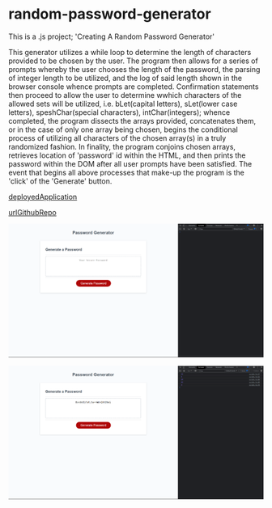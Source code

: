 # random-password-generator
This is a .js project; 'Creating A Random Password Generator'

This generator utilizes a while loop to determine the length of characters provided to be chosen by the user. The program then allows for a series of prompts whereby the user chooses the length of the password, the parsing of integer length to be utilized, and the log of said length shown in the browser console whence prompts are completed. Confirmation statements then proceed to allow the user to determine wwhich characters of the allowed sets will be utilized, i.e. bLet(capital letters), sLet(lower case letters), speshChar(special characters), intChar(integers); whence completed, the program dissects the arrays provided, concatenates them, or in the case of only one array being chosen, begins the conditional process of utilizing all characters of the chosen array(s) in a truly randomized fashion. In finality, the program conjoins chosen arrays, retrieves location of 'password' id within the HTML, and then prints the password within the DOM after all user prompts have been satisfied. The event that begins all above processes that make-up the program is the 'click' of the 'Generate' button.

[deployedApplication](https://andyan7.github.io/Random-Password-Generator/)

[urlGithubRepo](https://github.com/AndyAn7/random-password-generator)

![image](assets/img/preLimSS.png)

![image](assets/img/postSS.png)
